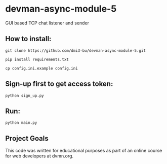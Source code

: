 # devman-async-module-5

GUI based TCP chat listener and sender

## How to install:
`git clone https://github.com/dmi3-bu/devman-async-module-5.git`

`pip install requirements.txt`

`cp config.ini.example config.ini`

## Sign-up first to get access token:
`python sign_up.py`

## Run:
`python main.py`

## Project Goals
This code was written for educational purposes as part of an online course for web developers at dvmn.org.
